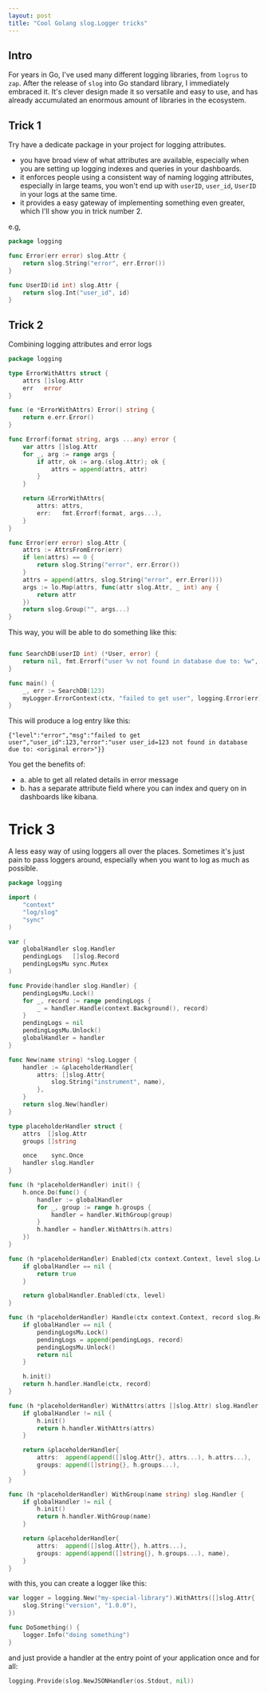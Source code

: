```yaml
---
layout: post
title: "Cool Golang slog.Logger tricks"
---
```


## Intro
For years in Go, I've used many different logging libraries, from `logrus` to `zap`.
After the release of `slog` into Go standard library, I immediately embraced it.
It's clever design made it so versatile and easy to use, and has already accumulated an enormous amount of libraries in the ecosystem.

## Trick 1

Try have a dedicate package in your project for logging attributes.
 - you have broad view of what attributes are available, especially when you are setting up logging indexes and queries in your dashboards.
 - it enforces people using a consistent way of naming logging attributes, especially in large teams, you won't end up with  `userID`, `user_id`, `UserID` in your logs at the same time.
 - it provides a easy gateway of implementing something even greater, which I'll show you in trick number 2.

e.g,
```go
package logging 

func Error(err error) slog.Attr {
    return slog.String("error", err.Error())
}

func UserID(id int) slog.Attr {
    return slog.Int("user_id", id)
}
```

## Trick 2

Combining logging attributes and error logs

```go
package logging

type ErrorWithAttrs struct {
	attrs []slog.Attr
	err   error
}

func (e *ErrorWithAttrs) Error() string {
	return e.err.Error()
}

func Errorf(format string, args ...any) error {
	var attrs []slog.Attr
	for _, arg := range args {
		if attr, ok := arg.(slog.Attr); ok {
			attrs = append(attrs, attr)
		}
	}

	return &ErrorWithAttrs{
		attrs: attrs,
		err:   fmt.Errorf(format, args...),
	}
}

func Error(err error) slog.Attr {
	attrs := AttrsFromError(err)
	if len(attrs) == 0 {
		return slog.String("error", err.Error())
	}
	attrs = append(attrs, slog.String("error", err.Error()))
	args := lo.Map(attrs, func(attr slog.Attr, _ int) any {
		return attr
	})
	return slog.Group("", args...)
}
```

This way, you will be able to do something like this:

```go

func SearchDB(userID int) (*User, error) {
    return nil, fmt.Errorf("user %v not found in database due to: %w", logging.UserID(userID), err)
}

func main() {
    _, err := SearchDB(123)
    myLogger.ErrorContext(ctx, "failed to get user", logging.Error(err))
}
```

This  will produce a log entry like this:

```
{"level":"error","msg":"failed to get user","user_id":123,"error":"user user_id=123 not found in database due to: <original error>"}}
```

You get the benefits of:
 * a. able to get all related details in error message
 * b. has a separate attribute field where you can index and query on in dashboards like kibana.


# Trick 3

A less easy way of using loggers all over the places. Sometimes it's just pain to pass loggers around, especially when you want to log as much as possible.

```go
package logging

import (
	"context"
	"log/slog"
	"sync"
)

var (
	globalHandler slog.Handler
	pendingLogs   []slog.Record
	pendingLogsMu sync.Mutex
)

func Provide(handler slog.Handler) {
	pendingLogsMu.Lock()
	for _, record := range pendingLogs {
		_ = handler.Handle(context.Background(), record)
	}
	pendingLogs = nil
	pendingLogsMu.Unlock()
	globalHandler = handler
}

func New(name string) *slog.Logger {
	handler := &placeholderHandler{
		attrs: []slog.Attr{
			slog.String("instrument", name),
		},
	}
	return slog.New(handler)
}

type placeholderHandler struct {
	attrs  []slog.Attr
	groups []string

	once    sync.Once
	handler slog.Handler
}

func (h *placeholderHandler) init() {
	h.once.Do(func() {
		handler := globalHandler
		for _, group := range h.groups {
			handler = handler.WithGroup(group)
		}
		h.handler = handler.WithAttrs(h.attrs)
	})
}

func (h *placeholderHandler) Enabled(ctx context.Context, level slog.Level) bool {
	if globalHandler == nil {
		return true
	}

	return globalHandler.Enabled(ctx, level)
}

func (h *placeholderHandler) Handle(ctx context.Context, record slog.Record) error {
	if globalHandler == nil {
		pendingLogsMu.Lock()
		pendingLogs = append(pendingLogs, record)
		pendingLogsMu.Unlock()
		return nil
	}

	h.init()
	return h.handler.Handle(ctx, record)
}

func (h *placeholderHandler) WithAttrs(attrs []slog.Attr) slog.Handler {
	if globalHandler != nil {
		h.init()
		return h.handler.WithAttrs(attrs)
	}

	return &placeholderHandler{
		attrs:  append(append([]slog.Attr{}, attrs...), h.attrs...),
		groups: append([]string{}, h.groups...),
	}
}

func (h *placeholderHandler) WithGroup(name string) slog.Handler {
	if globalHandler != nil {
		h.init()
		return h.handler.WithGroup(name)
	}

	return &placeholderHandler{
		attrs:  append([]slog.Attr{}, h.attrs...),
		groups: append(append([]string{}, h.groups...), name),
	}
}
```

with this, you can create a logger like this:

```go
var logger = logging.New("my-special-library").WithAttrs([]slog.Attr{
    slog.String("version", "1.0.0"),
})

func DoSomething() {
    logger.Info("doing something")
}
```

and just provide a handler at the entry point of your application once and for all:

```go
logging.Provide(slog.NewJSONHandler(os.Stdout, nil))
```
